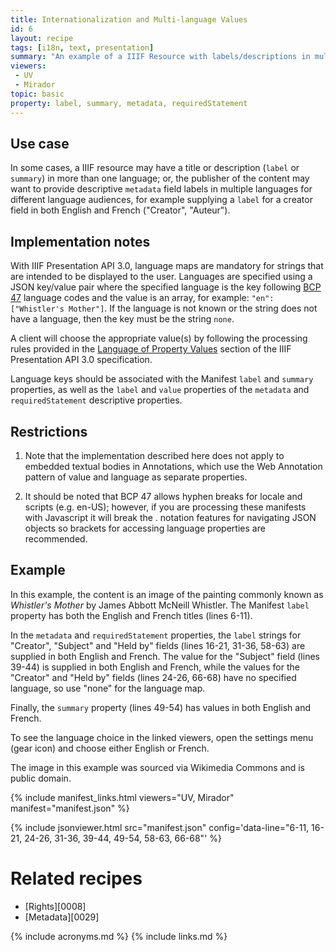 ```yaml
---
title: Internationalization and Multi-language Values
id: 6
layout: recipe
tags: [i18n, text, presentation]
summary: "An example of a IIIF Resource with labels/descriptions in multiple languages."
viewers:
 - UV
 - Mirador  
topic: basic
property: label, summary, metadata, requiredStatement
---
```


## Use case
In some cases, a IIIF resource may have a title or description (`label` or `summary`) in more than one language; or, the publisher of the content may want to provide descriptive `metadata` field labels in multiple languages for different language audiences, for example supplying a `label` for a creator field in both English and French ("Creator", "Auteur").

## Implementation notes
With IIIF Presentation API 3.0, language maps are mandatory for strings that are intended to be displayed to the user. Languages are specified using a JSON key/value pair where the specified language is the key following [BCP 47](https://tools.ietf.org/html/bcp47) language codes and the value is an array, for example: `"en": ["Whistler's Mother"]`. If the language is not known or the string does not have a language, then the key must be the string `none`.

A client will choose the appropriate value(s) by following the processing rules provided in the [Language of Property Values](https://iiif.io/api/presentation/3.0/#44-language-of-property-values) section of the IIIF Presentation API 3.0 specification.

Language keys should be associated with the Manifest `label` and `summary` properties, as well as the `label` and `value` properties of the `metadata` and `requiredStatement` descriptive properties.

## Restrictions
1. Note that the implementation described here does not apply to embedded textual bodies in Annotations, which use the Web Annotation pattern of value and language as separate properties.

2. It should be noted that BCP 47 allows hyphen breaks for locale and scripts (e.g. en-US); however, if you are processing these manifests with Javascript it will break the . notation features for navigating JSON objects so brackets for accessing language properties are recommended.

## Example
In this example, the content is an image of the painting commonly known as *Whistler's Mother* by James Abbott McNeill Whistler. The Manifest `label` property has both the English and French titles (lines 6-11).

In the `metadata` and `requiredStatement` properties, the `label` strings for "Creator", "Subject" and "Held by" fields (lines 16-21, 31-36, 58-63) are supplied in both English and French. The value for the "Subject" field (lines 39-44) is supplied in both English and French, while the values for the "Creator" and "Held by" fields (lines 24-26, 66-68) have no specified language, so use "none" for the language map.

Finally, the `summary` property (lines 49-54) has values in both English and French.

To see the language choice in the linked viewers, open the settings menu (gear icon) and choose either English or French.

The image in this example was sourced via Wikimedia Commons and is public domain.

{% include manifest_links.html viewers="UV, Mirador" manifest="manifest.json" %}

{% include jsonviewer.html src="manifest.json" config='data-line="6-11, 16-21, 24-26, 31-36, 39-44, 49-54, 58-63, 66-68"' %}

# Related recipes

* [Rights][0008]
* [Metadata][0029]

{% include acronyms.md %}
{% include links.md %}
